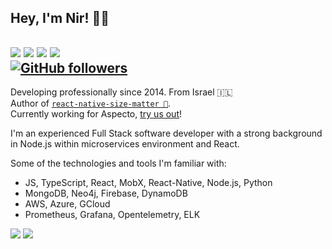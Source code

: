 ## Hey, I'm Nir! 👋🏼
 <a>[<img src="https://img.shields.io/badge/linkedin-%230077B5.svg?&style=for-the-badge&logo=linkedin&logoColor=white">](https://www.linkedin.com/in/nir-hadassi/)</a> <a>[<img src="https://img.shields.io/badge/twitter-%231DA1F2.svg?&style=for-the-badge&logo=twitter&logoColor=white">](https://twitter.com/Nir_Hadassi)</a> <a>[<img src="https://img.shields.io/badge/medium-%230077B5.svg?&style=for-the-badge&logo=medium&logoColor=white">](https://medium.com/@nirsky)</a> <a>[<img src="https://img.shields.io/badge/instagram-%23E4405F.svg?&style=for-the-badge&logo=instagram&logoColor=white">](https://www.instagram.com/nirhadassi/)</a>   
[![GitHub followers](https://img.shields.io/github/followers/nirsky?label=Follow&style=social)](https://github.com/nirsky/?tab=follow)
---

Developing professionally since 2014. From Israel 🇮🇱  
Author of [`react-native-size-matter 📐`](https://github.com/nirsky/react-native-size-matters).  
Currently working for Aspecto, [try us out](https://www.aspecto.io/?utm_source=github&utm_medium=profile&utm_campaign=nir)!  

 I'm an experienced Full Stack software developer with a strong background in Node.js within microservices environment and React.  

 Some of the technologies and tools I'm familiar with:  
 - JS, TypeScript, React, MobX, React-Native, Node.js, Python
 - MongoDB, Neo4j, Firebase, DynamoDB  
 - AWS, Azure, GCloud
 - Prometheus, Grafana, Opentelemetry, ELK
 
 <img src="https://github-readme-stats.vercel.app/api?username=nirsky" /> <img src="https://github-readme-stats.vercel.app/api/top-langs/?username=nirsky&layout=compact" />
